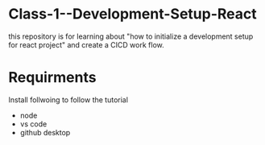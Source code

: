 # Class-1--Development-Setup-React
this repository is for learning about "how to initialize a development setup for react project" and create a CICD work flow.

<h1>Requirments</h1>
  Install follwoing to follow the tutorial
  <ul>
      <li>node</li>
      <li>vs code</li>
      <li>github desktop</li>
  </ul>
